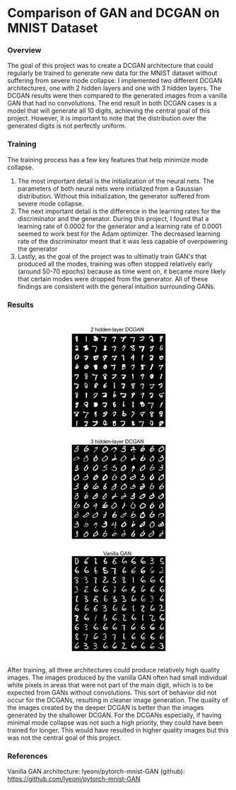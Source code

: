 # Comparison of GAN and DCGAN on MNIST Dataset

### Overview
The goal of this project was to create a DCGAN architecture that could regularly be trained to generate new data for the MNIST dataset without suffering from severe mode collapse. I implemented two different DCGAN architectures, one with 2 hidden layers and one with 3 hidden layers. The DCGAN results were then compared to the generated images from a vanilla GAN that had no convolutions. The end result in both DCGAN cases is a model that will generate all 10 digits, achieving the central goal of this project. However, it is important to note that the distribution over the generated digits is not perfectly uniform.

### Training
The training process has a few key features that help minimize mode collapse. 

1. The most important detail is the initialization of the neural nets. The parameters of both neural nets were initialized from a Gaussian distribution. Without this initialization, the generator suffered from severe mode collapse. 
2. The next important detail is the difference in the learning rates for the discriminator and the generator. During this project, I found that a learning rate of 0.0002 for the generator and a learning rate of 0.0001 seemed to work best for the Adam optimizer. The decreased learning rate of the discriminator meant that it was less capable of overpowering the generator
3. Lastly, as the goal of the project was to ultimatly train GAN's that produced all the modes, training was often stopped relatively early (around 50-70 epochs) because as time went on, it became more likely that certain modes were dropped from the generator. All of these findings are consistent with the general intuition surrounding GANs.

### Results
<div align="center">
	<img src="Results/Generated%20Samples/2-hidden%20layer%20DCGAN.PNG" width="250" height="Automated" hspace="15"/>
	<img src="Results/Generated%20Samples/3-hidden%20layer%20DCGAN.PNG" width="250" height="Automated" hspace="15"/>
	<img src="Results/Generated%20Samples/Vanilla%20GAN.PNG" width="250" height="Automated" hspace="15"/>
</div>
<br>




After training, all three architectures could produce relatively high quality images. The images produced by the vanilla GAN often had small individual white pixels in areas that were not part of the main digit, which is to be expected from GANs without convolutions. This sort of behavior did not occur for the DCGANs, resulting in cleaner image generation. The quality of the images created by the deeper DCGAN is better than the images generated by the shallower DCGAN. For the DCGANs especially, if having minimal mode collapse was not such a high priority, they could have been trained for longer. This would have resulted in higher quality images but this was not the central goal of this project.

### References
Vanilla GAN architecture:
lyeoni/pytorch-mnist-GAN (github): https://github.com/lyeoni/pytorch-mnist-GAN
